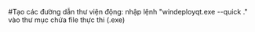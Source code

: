 #Tạo các đường dẫn thư viện động:
    nhập lệnh "windeployqt.exe --quick ." vào thư mục chứa file thực thi (.exe)

    
